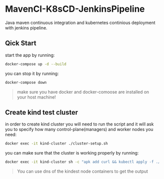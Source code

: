 # MavenCI-K8sCD-JenkinsPipeline
Java maven continuous integration and kubernetes continious deployment with jenkins pipeline.
## Qick Start
start the app by running:
```sh
docker-compose up -d --build
```
you can stop it by running:
```sh
docker-compose down
```
> make sure you have docker and docker-comoose are installed on your host machine!

## Create kind test cluster
in order to create kind cluster you will need to run the script and it will ask you to specify how many control-plane(managers) and worker nodes you need:
```sh
docker exec -it kind-cluster ./cluster-setup.sh
```
you can make sure that the cluster is working properly by running:
```sh
docker exec -it kind-cluster sh -c "apk add curl && kubectl apply -f ./nginx-deployment.yaml && curl k8s-cluster-control-plane:30080" # you can also run the same curl but with k8s-cluster-worker dns
```
>You can use dns of the kindest node containers to get the output